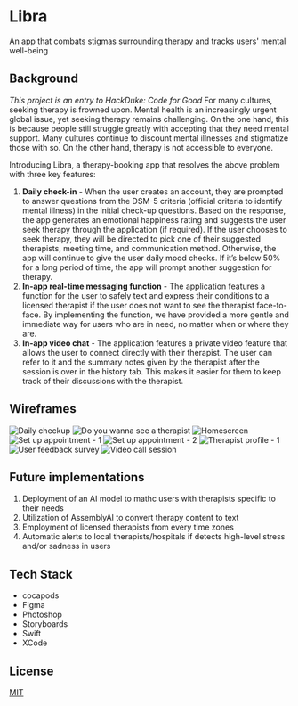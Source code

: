 # Libra
An app that combats stigmas surrounding therapy and tracks users' mental well-being 

## Background
*This project is an entry to HackDuke: Code for Good*
For many cultures, seeking therapy is frowned upon. 
Mental health is an increasingly urgent global issue, yet seeking therapy remains challenging. On the one hand, this is because people still struggle greatly with accepting that they need mental support. Many cultures continue to discount mental illnesses and stigmatize those with so. On the other hand, therapy is not accessible to everyone. 

Introducing Libra, a therapy-booking app that resolves the above problem with three key features:
1. **Daily check-in** - When the user creates an account, they are prompted to answer questions from the DSM-5 criteria (official criteria to identify mental illness) in the initial check-up questions. Based on the response, the app generates an emotional happiness rating and suggests the user seek therapy through the application (if required). If the user chooses to seek therapy, they will be directed to pick one of their suggested therapists, meeting time, and communication method. Otherwise, the app will continue to give the user daily mood checks. If it’s below 50% for a long period of time, the app will prompt another suggestion for therapy.
2. **In-app real-time messaging function** - The application features a function for the user to safely text and express their conditions to a licensed therapist if the user does not want to see the therapist face-to-face. By implementing the function, we have provided a more gentle and immediate way for users who are in need, no matter when or where they are.
3. **In-app video chat** - The application features a private video feature that allows the user to connect directly with their therapist. The user can refer to it and the summary notes given by the therapist after the session is over in the history tab. This makes it easier for them to keep track of their discussions with the therapist.

## Wireframes
![Daily checkup](https://user-images.githubusercontent.com/85920674/148254748-cf42ee4f-4c7b-4b2f-bf22-afecda94466b.png)
![Do you wanna see a therapist](https://user-images.githubusercontent.com/85920674/148254774-eaf934f8-2a33-4943-971f-0fc9cacebf78.png)
![Homescreen](https://user-images.githubusercontent.com/85920674/148254789-8f9f50ea-c444-408a-b1bf-d48f9210ff58.png)
![Set up appointment - 1](https://user-images.githubusercontent.com/85920674/148254847-2272957d-7bfb-4e49-8544-09c9bdcb0ea7.png)
![Set up appointment - 2](https://user-images.githubusercontent.com/85920674/148254851-81dae784-07c7-49ea-a597-1200d02936b9.png)
![Therapist profile - 1](https://user-images.githubusercontent.com/85920674/148254875-16e1710d-99d8-45d8-81d4-ff1c6a056a6d.png)
![User feedback survey](https://user-images.githubusercontent.com/85920674/148254888-a36bcbfe-967f-480a-afe6-2987372a1c94.png)
![Video call session](https://user-images.githubusercontent.com/85920674/148254901-918153d1-9f8f-49f9-96e7-a40f89cedfe1.png)
## Future implementations
1. Deployment of an AI model to mathc users with therapists specific to their needs
2. Utilization of AssemblyAI to convert therapy content to text
3. Employment of licensed therapists from every time zones
4. Automatic alerts to local therapists/hospitals if detects high-level stress and/or sadness in users

## Tech Stack
- cocapods
- Figma
- Photoshop
- Storyboards
- Swift
- XCode


## License
[MIT](https://choosealicense.com/licenses/MIT/)

